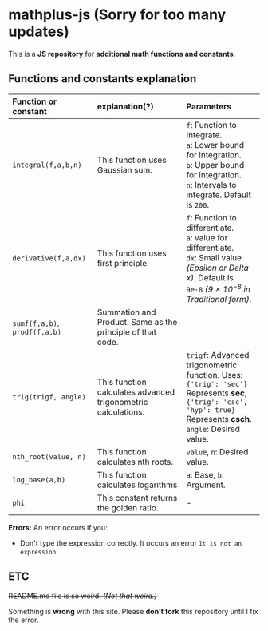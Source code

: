 # mathplus-js (Sorry for too many updates)

This is a **JS repository** for **additional math functions and constants**.

## Functions and constants explanation

|Function or constant|explanation(?)|Parameters|
|:-|:-|:-|
|`integral(f,a,b,n)`|This function uses Gaussian sum.|`f`: Function to integrate.<br/>`a`: Lower bound for integration.<br/>`b`: Upper bound for integration.<br/>`n`: Intervals to integrate. Default is `200`.|
|`derivative(f,a,dx)`|This function uses first principle.|`f`: Function to differentiate.<br/>`a`: value for differentiate.<br/>`dx`: Small value *(Epsilon or Delta x)*. Default is<br/>`9e-8` *(9 &times; 10<sup>&minus;8</sup> in Traditional form)*.|
|`sumf(f,a,b)`,  `prodf(f,a,b)`|Summation and Product. Same as the principle of that code.|
|`trig(trigf, angle)`|This function calculates advanced trigonometric calculations.|`trigf`: Advanced trigonometric function. Uses:<br/>`{'trig': 'sec'}` Represents **sec**,<br/>`{'trig': 'csc', 'hyp': true}` Represents **csch**.<br/>`angle`: Desired value.|
|`nth_root(value, n)`|This function calculates nth roots.|`value`, `n`: Desired value.|
|`log_base(a,b)`|This function calculates logarithms|`a`: Base, `b`: Argument.|
|`phi`|This constant returns the golden ratio.|-|

**Errors:** An error occurs if you:
* Don't type the expression correctly. It occurs an error `It is not an expression`.

## ETC

~~README.md file is so weird. *(Not that weird.)*~~

Something is **wrong** with this site. Please **don't fork** this repository until I fix the error.

